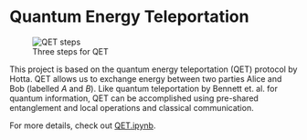 # Quantum Energy Teleportation

<figure>
  <img src="qet_steps.jpg?raw=true" alt="QET steps"/>
  <figcaption>Three steps for QET</figcaption>
</figure>

This project is based on the quantum energy teleportation (QET) protocol by Hotta. QET allows us to exchange energy between two parties Alice and Bob (labelled $A$ and $B$). Like quantum teleportation by Bennett et. al. for quantum information, QET can be accomplished using pre-shared entanglement and local operations and classical communication.

For more details, check out [QET.ipynb](QET.ipynb).
